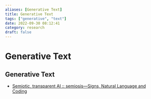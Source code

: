 ```yaml
---
aliases: [Generative Text]
title: Generative Text
tags: ["generative", "text"]
date: 2022-09-30 08:12:41
category: research
draft: false
---
```


# Generative Text

## Generative Text

* [Semiotic, transparent AI :: semiosis—Signs, Natural Language and Coding](https://semiosis.github.io/about/)
